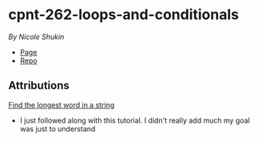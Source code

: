 # cpnt-262-loops-and-conditionals

*By Nicole Shukin*

 - [Page](https://l1ch3n.github.io/cpnt-262-loops-and-conditionals/)
 - [Repo](https://github.com/l1ch3n/cpnt-262-loops-and-conditionals)

## Attributions

[Find the longest word in a string](https://www.youtube.com/watch?v=DHgrWgIeY0Y&ab_channel=UsefulProgrammer)
 - I just followed along with this tutorial. I didn't really add much my goal was just to understand
